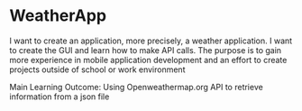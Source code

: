 # WeatherApp
I want to create an application, more precisely, a weather application. I want to create the GUI and learn how to make API calls. The purpose is to gain more experience in mobile application development and an effort to create projects outside of school or work environment 

Main Learning Outcome: Using Openweathermap.org API to retrieve information from a json file
